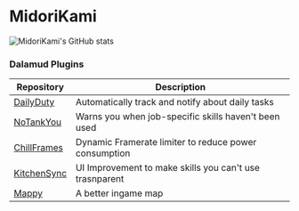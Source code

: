 # MidoriKami
![MidoriKami's GitHub stats](https://github-readme-stats.vercel.app/api?username=MidoriKami&show_icons=true&theme=radical&count_private=true&custom_title=MidoriKami's%20GitHub%20Stats)

### Dalamud Plugins
Repository|Description
---|---
[DailyDuty](https://github.com/MidoriKami/DailyDuty)|Automatically track and notify about daily tasks
[NoTankYou](https://github.com/MidoriKami/NoTankYou)|Warns you when job-specific skills haven't been used
[ChillFrames](https://github.com/MidoriKami/ChillFrames)|Dynamic Framerate limiter to reduce power consumption
[KitchenSync](https://github.com/MidoriKami/KitchenSync)|UI Improvement to make skills you can't use trasnparent
[Mappy](https://github.com/MidoriKami/Mappy)|A better ingame map
